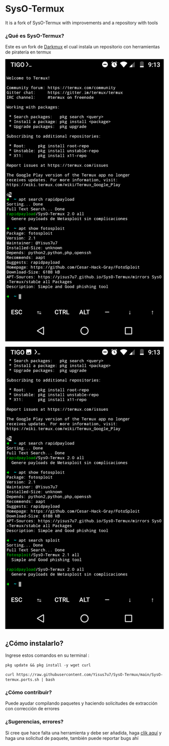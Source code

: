 # SysO-Termux
It is a fork of SysO-Termux with improvements and a repository with tools 

### ¿Qué es SysO-Termux?

Este es un fork de [Darkmux](https://github.com/Darkmux/SysO-Termux)
el cual instala un repositorio con herramientas de
piratería en termux

![foto1](./fotos/Screenshot_20210603-211320.png) 

![foto2](./fotos/Screenshot_20210603-211335.png) 

## ¿Cómo instalarlo? 

Ingrese estos comandos en su terminal :

```
pkg update && pkg install -y wget curl
```
```
curl https://raw.githubusercontent.com/Yisus7u7/SysO-Termux/main/SysO-termux.ports.sh | bash
```

### ¿Cómo contribuir?
Puede ayudar compilando paquetes y haciendo 
solicitudes de extracción con corrección de errores

### ¿Sugerencias, errores?
Si cree que hace falta una herramienta y debe 
ser añadida, haga [clik aquí](https://github.com/Yisus7u7/SysO-Termux/issues)
y haga una solicitud de paquete, también puede reportar 
bugs ahí

